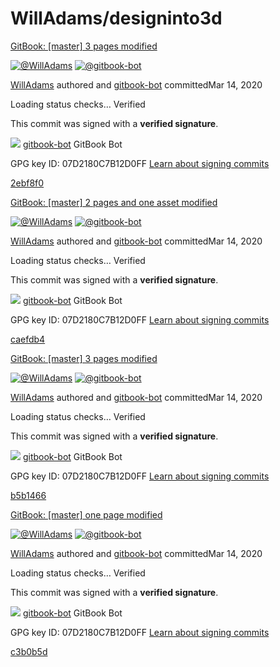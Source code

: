 # WillAdams/designinto3d

 [GitBook: \[master\] 3 pages modified](../commit/gitbook-master-3-pages-modified-2ebf8f0.md)

 [![@WillAdams](https://avatars0.githubusercontent.com/u/3543154?s=60&v=4)](https://github.com/WillAdams) [![@gitbook-bot](https://avatars1.githubusercontent.com/u/31919211?s=60&u=ebd3d47bb8eb2d72b2be4bf7366e4cbdba02e21c&v=4)](https://github.com/gitbook-bot)

[WillAdams]() authored and [gitbook-bot](../willadams-designinto3d-9.md) committedMar 14, 2020

Loading status checks… Verified

 This commit was signed with a **verified signature**.

 [![](https://avatars1.githubusercontent.com/u/31919211?s=64&u=ebd3d47bb8eb2d72b2be4bf7366e4cbdba02e21c&v=4)](https://github.com/gitbook-bot) [gitbook-bot](https://github.com/gitbook-bot) GitBook Bot

GPG key ID: 07D2180C7B12D0FF [Learn about signing commits](https://help.github.com/articles/signing-commits-with-gpg/)

 [2ebf8f0](../commit/gitbook-master-3-pages-modified-2ebf8f0.md) 

 [GitBook: \[master\] 2 pages and one asset modified]()

 [![@WillAdams](https://avatars0.githubusercontent.com/u/3543154?s=60&v=4)](https://github.com/WillAdams) [![@gitbook-bot](https://avatars1.githubusercontent.com/u/31919211?s=60&u=ebd3d47bb8eb2d72b2be4bf7366e4cbdba02e21c&v=4)](https://github.com/gitbook-bot)

[WillAdams]() authored and [gitbook-bot](../willadams-designinto3d-9.md) committedMar 14, 2020

Loading status checks… Verified

 This commit was signed with a **verified signature**.

 [![](https://avatars1.githubusercontent.com/u/31919211?s=64&u=ebd3d47bb8eb2d72b2be4bf7366e4cbdba02e21c&v=4)](https://github.com/gitbook-bot) [gitbook-bot](https://github.com/gitbook-bot) GitBook Bot

GPG key ID: 07D2180C7B12D0FF [Learn about signing commits](https://help.github.com/articles/signing-commits-with-gpg/)

 [caefdb4]() 

 [GitBook: \[master\] 3 pages modified](https://github.com/WillAdams/designinto3d/commit/b5b1466667fb23fa08da1803aee4ea71f4c5c32c)

 [![@WillAdams](https://avatars0.githubusercontent.com/u/3543154?s=60&v=4)](https://github.com/WillAdams) [![@gitbook-bot](https://avatars1.githubusercontent.com/u/31919211?s=60&u=ebd3d47bb8eb2d72b2be4bf7366e4cbdba02e21c&v=4)](https://github.com/gitbook-bot)

[WillAdams]() authored and [gitbook-bot](../willadams-designinto3d-9.md) committedMar 14, 2020

Loading status checks… Verified

 This commit was signed with a **verified signature**.

 [![](https://avatars1.githubusercontent.com/u/31919211?s=64&u=ebd3d47bb8eb2d72b2be4bf7366e4cbdba02e21c&v=4)](https://github.com/gitbook-bot) [gitbook-bot](https://github.com/gitbook-bot) GitBook Bot

GPG key ID: 07D2180C7B12D0FF [Learn about signing commits](https://help.github.com/articles/signing-commits-with-gpg/)

 [b5b1466](https://github.com/WillAdams/designinto3d/commit/b5b1466667fb23fa08da1803aee4ea71f4c5c32c) 

 [GitBook: \[master\] one page modified](https://github.com/WillAdams/designinto3d/commit/c3b0b5dd3c1aadb835d187bf2901bc3dbfb4242d)

 [![@WillAdams](https://avatars0.githubusercontent.com/u/3543154?s=60&v=4)](https://github.com/WillAdams) [![@gitbook-bot](https://avatars1.githubusercontent.com/u/31919211?s=60&u=ebd3d47bb8eb2d72b2be4bf7366e4cbdba02e21c&v=4)](https://github.com/gitbook-bot)

[WillAdams]() authored and [gitbook-bot](../willadams-designinto3d-9.md) committedMar 14, 2020

Loading status checks… Verified

 This commit was signed with a **verified signature**.

 [![](https://avatars1.githubusercontent.com/u/31919211?s=64&u=ebd3d47bb8eb2d72b2be4bf7366e4cbdba02e21c&v=4)](https://github.com/gitbook-bot) [gitbook-bot](https://github.com/gitbook-bot) GitBook Bot

GPG key ID: 07D2180C7B12D0FF [Learn about signing commits](https://help.github.com/articles/signing-commits-with-gpg/)

 [c3b0b5d](https://github.com/WillAdams/designinto3d/commit/c3b0b5dd3c1aadb835d187bf2901bc3dbfb4242d) 

